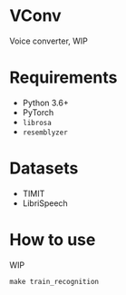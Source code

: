 # VConv

Voice converter, WIP

# Requirements

* Python 3.6+
* PyTorch
* `librosa`
* `resemblyzer`

# Datasets

* TIMIT
* LibriSpeech

# How to use
WIP
```
make train_recognition
```

